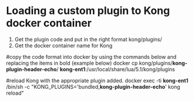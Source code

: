 # Loading a custom plugin to Kong docker container
1. Get the plugin code and put in the right format kong/plugins/<pluginname>
2. Get the docker container name for Kong
  
#copy the code format into docker by using the commands below and replacing the items in bold (example below)
docker cp kong/plugins/**kong-plugin-header-echo**/  **kong-ent1**:/usr/local/share/lua/5.1/kong/plugins

#reload Kong with the appropriate plugin added. 
docker exec -ti **kong-ent1** /bin/sh -c "KONG_PLUGINS='bundled,**kong-plugin-header-echo**' kong reload"
